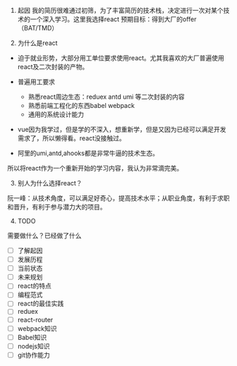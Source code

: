 1. 起因
我的简历很难通过初筛，为了丰富简历的技术栈，决定进行一次对某个技术的一个深入学习。这里我选择react
预期目标：得到大厂的offer（BAT/TMD）

2. 为什么是react

 - 迫于就业形势，大部分用工单位要求使用react。尤其我喜欢的大厂普遍使用react及二次封装的产物。  
 - 普遍用工要求
    - 熟悉react周边生态：reduex antd umi 等二次封装的内容
    - 熟悉前端工程化的东西babel webpack
    - 通用的系统设计能力

 - vue因为我学过，但是学的不深入，想重新学，但是又因为已经可以满足开发需求了，所以懒得看。react没接触过。
 - 阿里的umi,antd,ahooks都是非常牛逼的技术生态。
 
 所以将react作为一个重新开始的学习内容，我认为非常滴完美。

3. 别人为什么选择react？

阮一峰：从技术角度，可以满足好奇心，提高技术水平；从职业角度，有利于求职和晋升，有利于参与潜力大的项目。


 4. TODO
 
 需要做什么？已经做了什么

 - [ ] 了解起因
 - [ ] 发展历程
 - [ ] 当前状态
 - [ ] 未来规划
 - [ ] react的特点
 - [ ] 编程范式
 - [ ] react的最佳实践
 - [ ] reduex
 - [ ] react-router
 - [ ] webpack知识
 - [ ] Babel知识
 - [ ] nodejs知识
 - [  ] git协作能力